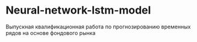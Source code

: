 # Neural-network-lstm-model
Выпускная квалификационная работа по прогнозированию временных рядов на основе фондового рынка
